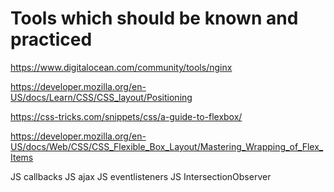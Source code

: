 # Tools which should be known and practiced

https://www.digitalocean.com/community/tools/nginx

https://developer.mozilla.org/en-US/docs/Learn/CSS/CSS_layout/Positioning

https://css-tricks.com/snippets/css/a-guide-to-flexbox/

https://developer.mozilla.org/en-US/docs/Web/CSS/CSS_Flexible_Box_Layout/Mastering_Wrapping_of_Flex_Items


JS callbacks
JS ajax
JS eventlisteners
JS IntersectionObserver